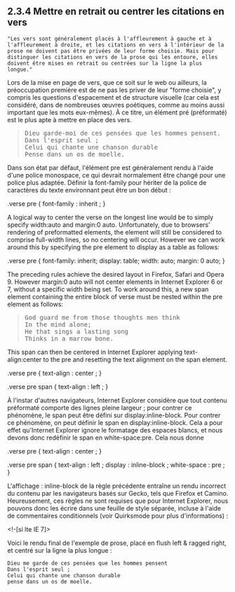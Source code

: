 ## 2.3.4 Mettre en retrait ou centrer les citations en vers

    "Les vers sont généralement placés à l'affleurement à gauche et à l'affleurement à droite, et les citations en vers à l'intérieur de la prose ne doivent pas être privées de leur forme choisie. Mais pour distinguer les citations en vers de la prose qui les entoure, elles doivent être mises en retrait ou centrées sur la ligne la plus longue."

Lors de la mise en page de vers, que ce soit sur le web ou ailleurs, la préoccupation première est de ne pas les priver de leur "forme choisie", y compris les questions d'espacement et de structure visuelle (car cela est considéré, dans de nombreuses œuvres poétiques, comme au moins aussi important que les mots eux-mêmes). À ce titre, un élément pré (préformaté) est le plus apte à mettre en place des vers.

<blockquote class="vers">
<pre>Dieu garde-moi de ces pensées que les hommes pensent.
Dans l'esprit seul ;
Celui qui chante une chanson durable
Pense dans un os de moelle.</pre>
</blockquote>

Dans son état par défaut, l'élément pre est généralement rendu à l'aide d'une police monospace, ce qui devrait normalement être changé pour une police plus adaptée. Définir la font-family pour hériter de la police de caractères du texte environnant peut être un bon début :

.verse pre {
  font-family : inherit ;
}

A logical way to center the verse on the longest line would be to simply specify width:auto and margin:0 auto. Unfortunately, due to browsers’ rendering of preformatted elements, the element will still be considered to comprise full-width lines, so no centering will occur. However we can work around this by specifying the pre element to display as a table as follows:

.verse pre {
  font-family: inherit;
  display: table;
  width: auto;
  margin: 0 auto;
}

The preceding rules achieve the desired layout in Firefox, Safari and Opera 9. However margin:0 auto will not center elements in Internet Explorer 6 or 7, without a specific width being set. To work around this, a new span element containing the entire block of verse must be nested within the pre element as follows:

<blockquote class="verse">
<pre><span>God guard me from those thoughts men think
In the mind alone;
He that sings a lasting song
Thinks in a marrow bone.</span></pre>
</blockquote>

This span can then be centered in Internet Explorer applying text-align:center to the pre and resetting the text alignment on the span element.

.verse pre {
  text-align : center ;
}

.verse pre span {
  text-align : left ;
}

À l'instar d'autres navigateurs, Internet Explorer considère que tout contenu préformaté comporte des lignes pleine largeur ; pour contrer ce phénomène, le span peut être défini sur display:inline-block. Pour contrer ce phénomène, on peut définir le span en display:inline-block. Cela a pour effet qu'Internet Explorer ignore le formatage des espaces blancs, et nous devons donc redéfinir le span en white-space:pre. Cela nous donne

.verse pre {
  text-align : center ;
}

.verse pre span {
  text-align : left ;
  display : inline-block ;
  white-space : pre ;
}

L'affichage : inline-block de la règle précédente entraîne un rendu incorrect du contenu par les navigateurs basés sur Gecko, tels que Firefox et Camino. Heureusement, ces règles ne sont requises que pour Internet Explorer, nous pouvons donc les écrire dans une feuille de style séparée, incluse à l'aide de commentaires conditionnels (voir Quirksmode pour plus d'informations) :

<!-[si lte IE 7]>
<link rel="stylesheet" type="text/css" href="ie-lte-7.css" />
<!-[endif]->

Voici le rendu final de l'exemple de prose, placé en flush left & ragged right, et centré sur la ligne la plus longue :

    Dieu me garde de ces pensées que les hommes pensent
    Dans l'esprit seul ;
    Celui qui chante une chanson durable
    pense dans un os de moelle.

